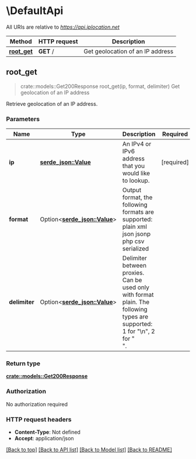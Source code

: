 # \DefaultApi

All URIs are relative to *https://api.iplocation.net*

Method | HTTP request | Description
------------- | ------------- | -------------
[**root_get**](DefaultApi.md#root_get) | **GET** / | Get geolocation of an IP address



## root_get

> crate::models::Get200Response root_get(ip, format, delimiter)
Get geolocation of an IP address

Retrieve geolocation of an IP address. 

### Parameters


Name | Type | Description  | Required | Notes
------------- | ------------- | ------------- | ------------- | -------------
**ip** | [**serde_json::Value**](.md) | An IPv4 or IPv6 address that you would like to lookup. | [required] |
**format** | Option<[**serde_json::Value**](.md)> | Output format, the following formats are supported: plain xml json jsonp php csv serialized |  |
**delimiter** | Option<[**serde_json::Value**](.md)> | Delimiter between proxies. Can be used only with format plain. The following types are supported: 1 for \"\\n\", 2 for \"<br>\". |  |

### Return type

[**crate::models::Get200Response**](__get_200_response.md)

### Authorization

No authorization required

### HTTP request headers

- **Content-Type**: Not defined
- **Accept**: application/json

[[Back to top]](#) [[Back to API list]](../README.md#documentation-for-api-endpoints) [[Back to Model list]](../README.md#documentation-for-models) [[Back to README]](../README.md)

